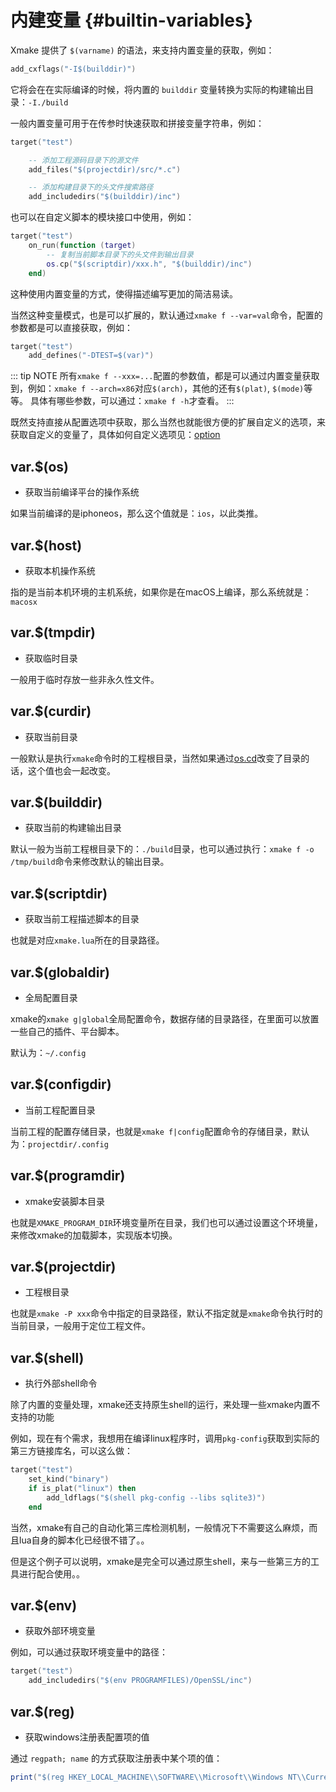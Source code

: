 # 内建变量 {#builtin-variables}

Xmake 提供了 `$(varname)` 的语法，来支持内置变量的获取，例如：

```lua
add_cxflags("-I$(builddir)")
```

它将会在在实际编译的时候，将内置的 `builddir` 变量转换为实际的构建输出目录：`-I./build`

一般内置变量可用于在传参时快速获取和拼接变量字符串，例如：

```lua
target("test")

    -- 添加工程源码目录下的源文件
    add_files("$(projectdir)/src/*.c")

    -- 添加构建目录下的头文件搜索路径
    add_includedirs("$(builddir)/inc")
```

也可以在自定义脚本的模块接口中使用，例如：

```lua
target("test")
    on_run(function (target)
        -- 复制当前脚本目录下的头文件到输出目录
        os.cp("$(scriptdir)/xxx.h", "$(builddir)/inc")
    end)
```

这种使用内置变量的方式，使得描述编写更加的简洁易读。

当然这种变量模式，也是可以扩展的，默认通过`xmake f --var=val`命令，配置的参数都是可以直接获取，例如：

```lua
target("test")
    add_defines("-DTEST=$(var)")
```

::: tip NOTE
所有`xmake f --xxx=...`配置的参数值，都是可以通过内置变量获取到，例如：`xmake f --arch=x86`对应`$(arch)`，其他的还有`$(plat)`, `$(mode)`等等。
具体有哪些参数，可以通过：`xmake f -h`才查看。
:::

既然支持直接从配置选项中获取，那么当然也就能很方便的扩展自定义的选项，来获取自定义的变量了，具体如何自定义选项见：[option](/zh/api/description/configuration-option)

## var.$(os)

- 获取当前编译平台的操作系统

如果当前编译的是iphoneos，那么这个值就是：`ios`，以此类推。

## var.$(host)

- 获取本机操作系统

指的是当前本机环境的主机系统，如果你是在macOS上编译，那么系统就是：`macosx`

## var.$(tmpdir)

- 获取临时目录

一般用于临时存放一些非永久性文件。

## var.$(curdir)

- 获取当前目录

一般默认是执行`xmake`命令时的工程根目录，当然如果通过[os.cd](/zh/api/scripts/builtin-modules/os#os-cd)改变了目录的话，这个值也会一起改变。

## var.$(builddir)

- 获取当前的构建输出目录

默认一般为当前工程根目录下的：`./build`目录，也可以通过执行：`xmake f -o /tmp/build`命令来修改默认的输出目录。

## var.$(scriptdir)

- 获取当前工程描述脚本的目录

也就是对应`xmake.lua`所在的目录路径。

## var.$(globaldir)

- 全局配置目录

xmake的`xmake g|global`全局配置命令，数据存储的目录路径，在里面可以放置一些自己的插件、平台脚本。

默认为：`~/.config`

## var.$(configdir)

- 当前工程配置目录

当前工程的配置存储目录，也就是`xmake f|config`配置命令的存储目录，默认为：`projectdir/.config`

## var.$(programdir)

- xmake安装脚本目录

也就是`XMAKE_PROGRAM_DIR`环境变量所在目录，我们也可以通过设置这个环境量，来修改xmake的加载脚本，实现版本切换。

## var.$(projectdir)

- 工程根目录

也就是`xmake -P xxx`命令中指定的目录路径，默认不指定就是`xmake`命令执行时的当前目录，一般用于定位工程文件。

## var.$(shell)

- 执行外部shell命令

除了内置的变量处理，xmake还支持原生shell的运行，来处理一些xmake内置不支持的功能

例如，现在有个需求，我想用在编译linux程序时，调用`pkg-config`获取到实际的第三方链接库名，可以这么做：

```lua
target("test")
    set_kind("binary")
    if is_plat("linux") then
        add_ldflags("$(shell pkg-config --libs sqlite3)")
    end
```

当然，xmake有自己的自动化第三库检测机制，一般情况下不需要这么麻烦，而且lua自身的脚本化已经很不错了。。

但是这个例子可以说明，xmake是完全可以通过原生shell，来与一些第三方的工具进行配合使用。。

## var.$(env)

- 获取外部环境变量

例如，可以通过获取环境变量中的路径：

```lua
target("test")
    add_includedirs("$(env PROGRAMFILES)/OpenSSL/inc")
```

## var.$(reg)

- 获取windows注册表配置项的值

通过 `regpath; name` 的方式获取注册表中某个项的值：

```lua
print("$(reg HKEY_LOCAL_MACHINE\\SOFTWARE\\Microsoft\\Windows NT\\CurrentVersion\\XXXX;Name)")
```
